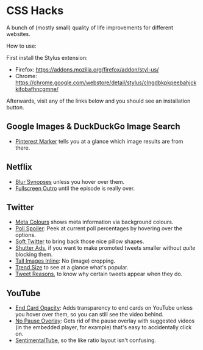 # CSS Hacks

A bunch of (mostly small) quality of life improvements for different websites.

How to use:

First install the Stylus extension:
- Firefox: https://addons.mozilla.org/firefox/addon/styl-us/
- Chrome: https://chrome.google.com/webstore/detail/stylus/clngdbkpkpeebahjckkjfobafhncgmne/

Afterwards, visit any of the links below and you should see an installation button.

## Google Images & DuckDuckGo Image Search
- [Pinterest Marker](https://gitlab.com/Tamschi/css-hacks/raw/master/Google-Images/Google-Images-Pinterest-Marker.user.css) tells you at a glance which image results are from there.

## Netflix
- [Blur Synopses](https://gitlab.com/Tamschi/css-hacks/raw/master/Netflix/Netflix-Blur-Synopses.user.css) unless you hover over them.
- [Fullscreen Outro](https://gitlab.com/Tamschi/css-hacks/raw/master/Netflix/Netflix-Fullscreen-Outro.user.css) until the episode is really over.

## Twitter
- [Meta Colours](https://gitlab.com/Tamschi/css-hacks/raw/master/Twitter/Twitter-Meta-Colours.user.css) shows meta information via background colours.
- [Poll Spoiler](https://gitlab.com/Tamschi/css-hacks/raw/master/Twitter/Twitter-Poll-Spoiler.user.css): Peek at current poll percentages by hovering over the options.
- [Soft Twitter](https://gitlab.com/Tamschi/css-hacks/raw/master/Twitter/Soft-Twitter.user.css) to bring back those nice pillow shapes.
- [Shutter Ads](https://gitlab.com/Tamschi/css-hacks/raw/master/Twitter/Twitter-Shutter-Ads.user.css), if you want to make promoted tweets smaller without _quite_ blocking them.
- [Tall Images Inline](https://gitlab.com/Tamschi/css-hacks/raw/master/Twitter/Twitter-Tall-Images-Inline.user.css): No (image) cropping.
- [Trend Size](https://gitlab.com/Tamschi/css-hacks/raw/master/Twitter/Twitter-Trend-Size.user.css) to see at a glance what's popular.
- [Tweet Reasons](https://gitlab.com/Tamschi/css-hacks/raw/master/Twitter/Twitter-Tweet-Reasons.user.css), to know why certain tweets appear when they do.

## YouTube
- [End Card Opacity](https://gitlab.com/Tamschi/css-hacks/raw/master/YouTube/YouTube-End-Card-Opacity.user.css): Adds transparency to end cards on YouTube unless you hover over them, so you can still see the video behind.
- [No Pause Overlay](https://gitlab.com/Tamschi/css-hacks/raw/master/YouTube/YouTube-No-Pause-Overlay.user.css): Gets rid of the pause overlay with suggested videos (in the embedded player, for example) that's easy to accidentally click on.
- [SentimentalTube](https://gitlab.com/Tamschi/css-hacks/raw/master/YouTube/SentimentalTube.user.css), so the like ratio layout isn't confusing.
